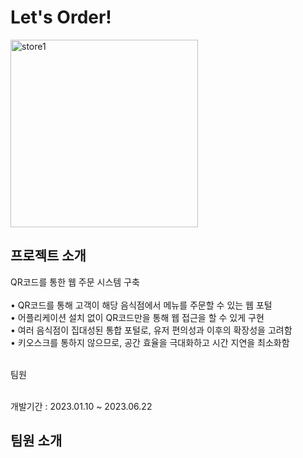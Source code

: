 # Let's Order!
<img width="300" alt="store1" src="https://github.com/KU-Platypus/SmartKiosk/assets/72004261/1d1c9cd6-fc1a-4635-92c1-98abec7c56a9">

<h2> 프로젝트 소개 </h2>
QR코드를 통한 웹 주문 시스템 구축
<br>
<br>• QR코드를 통해 고객이 해당 음식점에서 메뉴를 주문할 수 있는 웹 포털
<br>• 어플리케이션 설치 없이 QR코드만을 통해 웹 접근을 할 수 있게 구현
<br>• 여러 음식점이 집대성된 통합 포털로, 유저 편의성과 이후의 확장성을 고려함
<br>• 키오스크를 통하지 않으므로, 공간 효율을 극대화하고 시간 지연을 최소화함

<br>팀원


<br>개발기간 : 2023.01.10 ~ 2023.06.22
<br>

<h2> 팀원 소개 </h2>
